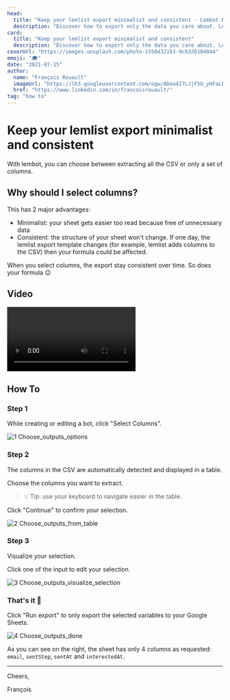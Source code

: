 ```yaml
---
head:
  title: "Keep your lemlist export minimalist and consistent - Lembot Blog"
  description: "Discover how to export only the data you care about. Lembot allows you to re-shape the lemlist export so your sheet stays minimalist and consistent."
card:
  title: "Keep your lemlist export minimalist and consistent"
  description: "Discover how to export only the data you care about. Lembot allows you to re-shape the lemlist export so your sheet stays minimalist and consistent."
coverUrl: "https://images.unsplash.com/photo-1550432163-9cb326104944"
emoji: "🎓"
date: "2021-07-15"
author:
  name: "François Rouault"
  imageUrl: "https://lh3.googleusercontent.com/ogw/ADea4I7LJjF5U_yHFaLQIoNCysLkiEHPLHnWKxj0i1SadVY=s32-c-mo"
  href: "https://www.linkedin.com/in/francoisrouault/"
tag: "how to"
---
```


# Keep your lemlist export minimalist and consistent

With lembot, you can choose between extracting all the CSV or only a set of columns.

## Why should I select columns?

This has 2 major advantages:

- Minimalist: your sheet gets easier too read because free of unnecessary data
- Consistent: the structure of your sheet won't change. If one day, the lemlist export template changes (for example, lemlist adds columns to the CSV) then your formula could be affected.

When you select columns, the export stay consistent over time. So does your formula 😉

## Video

![demo select outputs](https://user-images.githubusercontent.com/2499356/151677420-57011d17-11bd-4047-95b2-0879a3afb883.mp4)

## How To

### Step 1

While creating or editing a bot, click "Select Columns".

![1 Choose_outputs_options](https://user-images.githubusercontent.com/2499356/151677434-0e35d09a-8d8c-4407-b92d-3798402a7105.jpg)

### Step 2

The columns in the CSV are automatically detected and displayed in a table.

Choose the columns you want to extract.

> 💡 Tip: use your keyboard to navigate easier in the table.

Click "Continue" to confirm your selection.

![2 Choose_outputs_from_table](https://user-images.githubusercontent.com/2499356/151677443-7fd360fd-0c5c-4129-9297-6dd5703d969a.jpg)

### Step 3

Visualize your selection.

Click one of the input to edit your selection.

![3 Choose_outputs_visualize_selection](https://user-images.githubusercontent.com/2499356/151677448-7eefdf8a-d83d-47c9-82e7-e070c64ee460.jpg)

### That's it 🎉

Click "Run export" to only export the selected variables to your Google Sheets.

![4 Choose_outputs_done](https://user-images.githubusercontent.com/2499356/151677451-2ab9b26e-21a9-4f70-aa15-ee573caa2300.jpg)

As you can see on the right, the sheet has only 4 columns as requested: `email`, `sentStep`, `sentAt` and `interestedAt`.

---

Cheers,

François
